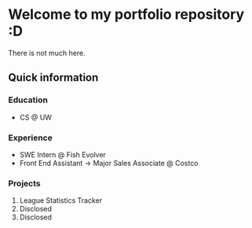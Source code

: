# Welcome to my portfolio repository :D

There is not much here.

## Quick information
### Education
- CS @ UW
### Experience
- SWE Intern @ Fish Evolver
- Front End Assistant -> Major Sales Associate @ Costco
### Projects
1. League Statistics Tracker
2. Disclosed
3. Disclosed
